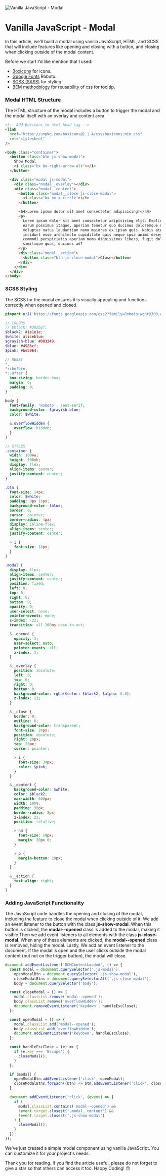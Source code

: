 ![Vanilla JavaScript - Modal](https://raw.githubusercontent.com/serhatbek/javascript-projects/main/Modal/modal.png)

# Vanilla JavaScript - Modal

In this article, we'll build a modal using vanilla JavaScript, HTML, and SCSS that will include features like opening and closing with a button, and closing when clicking outside of the modal content.

Before we start I'd like mention that I used:

- [Boxicons](https://boxicons.com/) for icons.
- [Google Fonts](https://fonts.google.com) Roboto.
- [SCSS (SASS)](https://sass-lang.com/) for styling.
- [BEM methodology](https://getbem.com/introduction) for reusability of css for tooltip.

### Modal HTML Structure

The HTML structure of the modal includes a button to trigger the modal and the modal itself with an overlay and content area.

```html
<!-- Add Boxicons to html head tag -->
<link
  href="https://unpkg.com/boxicons@2.1.4/css/boxicons.min.css"
  rel="stylesheet"
/>

<body class="container">
  <button class="btn js-show-modal">
    Show Modal
    <i class="bx bx-right-arrow-alt"></i>
  </button>

  <div class="modal js-modal">
    <div class="modal__overlay"></div>
    <div class="modal__content">
      <button class="modal__close js-close-modal">
        <i class="bx bx-x-circle"></i>
      </button>

      <h4>Lorem ipsum dolor sit amet consectetur adipisicing!</h4>
      <p>
        Lorem ipsum dolor sit amet consectetur adipisicing elit. Explicabo hic
        earum possimus itaque, aperiam tenetur quo ducimus doloremque maxime
        voluptas natus laudantium nemo maiores ex ipsam quis. Nobis atque
        incidunt esse architecto cupiditate quis neque ipsa animi deserunt
        commodi perspiciatis aperiam nemo dignissimos libero, fugit dolorum
        similique quas, ducimus ad?
      </p>
      <div class="modal__action">
        <button class="btn js-close-modal">Close</button>
      </div>
    </div>
  </div>
</body>
```

### SCSS Styling

The SCSS for the modal ensures it is visually appealing and functions correctly when opened and closed.

```scss
@import url('https://fonts.googleapis.com/css2?family=Roboto:wght@300;400;500;700&display=swap');

// COLORS
// $black: #202b2f;
$black2: #1e1e1e;
$white: aliceblue;
$grayish-blue: #003249;
$blue: #4983cf;
$pink: #be5064;

// RESET
*,
*::before,
*::after {
  box-sizing: border-box;
  margin: 0;
  padding: 0;
}

body {
  font-family: 'Roboto', sans-serif;
  background-color: $grayish-blue;
  color: $white;

  &.overflowHidden {
    overflow: hidden;
  }
}

// STYLES
.container {
  width: 100vw;
  height: 100vh;
  display: flex;
  align-items: center;
  justify-content: center;
}

.btn {
  font-size: 14px;
  color: $white;
  padding: 8px 16px;
  background-color: $blue;
  border: 0;
  cursor: pointer;
  border-radius: 4px;
  display: inline-flex;
  align-items: center;
  justify-content: center;

  > i {
    font-size: 18px;
  }
}

.modal {
  display: flex;
  align-items: center;
  justify-content: center;
  position: fixed;
  left: 0;
  top: 0;
  right: 0;
  bottom: 0;
  opacity: 0;
  user-select: none;
  pointer-events: none;
  z-index: -22;
  transition: all 200ms ease-in-out;

  &--opened {
    opacity: 1;
    user-select: auto;
    pointer-events: all;
    z-index: 1;
  }

  &__overlay {
    position: absolute;
    left: 0;
    top: 0;
    right: 0;
    bottom: 0;
    background-color: rgba($color: $black2, $alpha: 0.8);
    z-index: 11;
  }

  &__close {
    border: 0;
    outline: 0;
    background-color: transparent;
    font-size: 24px;
    position: absolute;
    right: 20px;
    top: 20px;
    cursor: pointer;

    > i {
      font-size: 34px;
      color: $pink;
    }
  }

  &__content {
    background-color: $white;
    color: $black2;
    max-width: 600px;
    width: 100%;
    padding: 30px;
    border-radius: 8px;
    z-index: 22;
    position: relative;

    > h4 {
      font-size: 18px;
      margin: 30px 0;
    }

    > p {
      margin-bottom: 20px;
    }
  }

  &__action {
    text-align: right;
  }
}
```

### Adding JavaScript Functionality

The JavaScript code handles the opening and closing of the modal, including the feature to close the modal when clicking outside of it. We add an event listener to the button with the class **js-show-modal**. When this button is clicked, the **modal--opened** class is added to the modal, making it visible.Then we add event listeners to all elements with the class **js-close-modal**. When any of these elements are clicked, the **modal--opened** class is removed, hiding the modal. Lastly, We add an event listener to the document. If the modal is open and the user clicks outside the modal content (but not on the trigger button), the modal will close.

```javascript
document.addEventListener('DOMContentLoaded', () => {
  const modal = document.querySelector('.js-modal'),
    openModalBtn = document.querySelector('.js-show-modal'),
    closeModalBtns = document.querySelectorAll('.js-close-modal'),
    body = document.querySelector('body');

  const closeModal = () => {
    modal.classList.remove('modal--opened');
    body.classList.remove('overflowHidden');
    document.removeEventListener('keydown', handleEscClose);
  };

  const openModal = () => {
    modal.classList.add('modal--opened');
    body.classList.add('overflowHidden');
    document.addEventListener('keydown', handleEscClose);
  };

  const handleEscClose = (e) => {
    if (e.key === 'Escape') {
      closeModal();
    }
  };

  if (modal) {
    openModalBtn.addEventListener('click', openModal);
    closeModalBtns.forEach((btn) => btn.addEventListener('click', closeModal));
  }

  document.addEventListener('click', (event) => {
    if (
      modal.classList.contains('modal--opened') &&
      !event.target.closest('.modal__content') &&
      !event.target.closest('.js-show-modal')
    ) {
      closeModal();
    }
  });
});
```

We've just created a simple modal component using vanilla JavaScript. You can customize it for your project's needs.

Thank you for reading. If you find the article useful, please do not forget to give a star so that others can access it too. Happy Coding! 🙃
